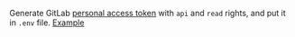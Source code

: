 Generate GitLab [personal access token](https://gitlab.com/profile/personal_access_tokens) with `api` and `read` rights, and put it in `.env` file. [Example](https://github.com/Akiyamka/gitlab-notifier/blob/master/example.env)
